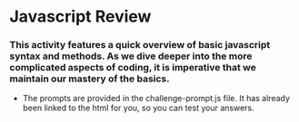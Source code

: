 # Javascript Review

### This activity features a quick overview of basic javascript syntax and methods. As we dive deeper into the more complicated aspects of coding, it is imperative that we maintain our mastery of the basics.

* The prompts are provided in the challenge-prompt.js file. It has already been linked to the html for you, so you can test your answers.